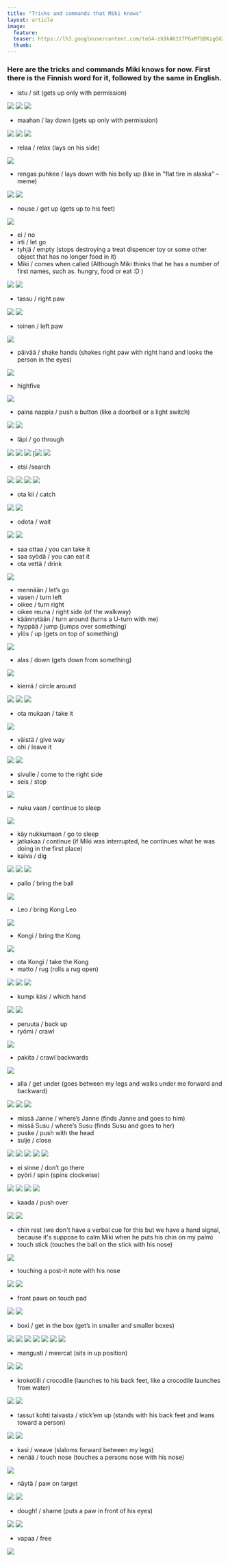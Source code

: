 ```yaml
---
title: "Tricks and commands that Miki knows"
layout: article
image:
  feature:
  teaser: https://lh3.googleusercontent.com/teG4-zh9kAK1t7PGxMfbDKzgOdZQtthVxFIwewGa5Gk=w245
  thumb:
---
```


### Here are the tricks and commands Miki knows for now. First there is the Finnish word for it, followed by the same in English. 

* istu / sit (gets up only with permission)

![](https://lh3.googleusercontent.com/l77cdyZg61vDEDKe99Tb0-VmuW0Ch4o7OrB6lMBRpIg=w245)
![](https://lh3.googleusercontent.com/GTOz_VG-Dwb4nF348VQLZc1yuGyRRtv-MEk15el2Q1U=w245)
![](https://lh3.googleusercontent.com/AzkUHM7LzsKgXUjOcNP442wZ_NIcdWIehTH2D_arnGs=w245)

* maahan / lay down (gets up only with permission)

![](https://lh3.googleusercontent.com/tafJQSVZGMTY8XI-EG0RCjFuCwvYArk4leD-gPRdVvg=w245)
![](https://lh3.googleusercontent.com/Si8eYmER7LukuQMbzqzaxoZnLGy408aG03PBwvwtsGg=w245)
![](https://lh3.googleusercontent.com/NRIRHEFQbBDoI-Cu1u7qUnflZH6yt7m7-U_v0abxP6I=w245)

* relaa / relax (lays on his side)

![](https://lh3.googleusercontent.com/80Dpnsu4A45acUuIOXFgCRUZuKt2CSBiR6CJ6RZAXp8=w245)

* rengas puhkee / lays down with his belly up (like in "flat tire in alaska" –meme)

![](https://lh3.googleusercontent.com/3o272aBNRpW-kZsIKtrosnme7B2ByV8WxYSWn8vv--w=w245)
![](https://lh3.googleusercontent.com/oq1tKwhGcch9q2Fhc-vjVukxgVhYnX-v3f-dEEpc5wA=w245)

* nouse / get up (gets up to his feet)

![](https://lh3.googleusercontent.com/ok1_UIEjkNrkqgNkAudtMXT61jqsaTZ6f2E0y0sbluU=w245)

* ei / no
* irti / let go
* tyhjä / empty (stops destroying a treat dispencer toy or some other object that has no longer food in it)
* Miki / comes when called (Although Miki thinks that he has a number of first names, such as. hungry, food or eat :D )

![](https://lh3.googleusercontent.com/T46elXbFVrbxPl2Js7auyv2kZSJvAmdMLGmPS590cr4=w245)
![](https://lh3.googleusercontent.com/DlfaBTOnwuIaODbVMsnLqCe1bobZQDHrxO07ziNwdJA=w245)

* tassu / right paw

![](https://lh3.googleusercontent.com/NwoEadbxY11lCtn8esH8S5DAeG7ye1VtxIUyXrpaxPY=w245)
![](https://lh3.googleusercontent.com/UQul_86wZHz1k9l_f4WiK7ovTxsLDQRUoMfkzOzOhG4=w245)

* toinen / left paw

![](https://lh3.googleusercontent.com/5FwhXNnO4G3GjnP5NBSyfjskFQvGNdIuOFwclCTJ7s8=w245)

* päivää / shake hands (shakes right paw with right hand and looks the person in the eyes)

![](https://lh3.googleusercontent.com/u93ei2EfanOTigKHzoNz8dWafYL7YYx1IyYnaNuAfk4=w245)

* highfive

![](https://lh3.googleusercontent.com/iAclKdd_MoBaKrB6GNc6W8VOUHIAfG3T08Ry2m0IJts=w245)

* paina nappia / push a button (like a doorbell or a light switch)

![](https://lh3.googleusercontent.com/ZCveg_fIVMFJoqPJZE6YwIOLUG_eVHosRr_N87BRvWA=w245)
![](https://lh3.googleusercontent.com/WRnNzfp_d-9VO7npm6OstfZ02QEenlFgHVGQdsV5SWw=w245)

* läpi / go through

![](https://lh3.googleusercontent.com/V0byZAkne8I_OPPix1OibOw17jcbSNgKt4uConJmhHw=w245)
![](https://lh3.googleusercontent.com/ondAo46IzTo6I3RFE_7Vf7lHyZVgj9pqOCsZ2YTKO1Q=w245)
![](https://lh3.googleusercontent.com/gXHxbKCyeYj6Dxu8AUMVEFK8R9VirI8yRXJAFeUHmro=w245)
[![](https://lh3.googleusercontent.com/T3tMkxkwXkSkbAbvgayHNcqH_h5S0nxRxocFrqN7phmE7Jkt7cOIhp4zTf48kHf2MgkktoRuxcwztojASPBzTZdfiz_hcz4AonjyVGABuHBJ7JuwUuQCnCQhPlTx6kLLH4dxreKMusImCBU6VObdF_lV53tMJSOwK37lP5b4EsD-RB3TJEkZPUhA0t2A6ALXUVhg_7aQBQ_oa7S8LDcOgKtAqeIjhF39DIyv_dUpUz58mMz8DNfHyS2ngzbomIj9bhbbYOerxuglFGdkJ88x_ykCLix-8G8bHIHzoKDyfFKTlH7joxOtE5jvX-rj5WgCsFTEjYieJRqziz9fLt16y6EkJ4xwti2XzTKZDgM04IVQ9u0fCv2gNm5Gk1sw91t06HQMk_BC7TC_Od-EoXqggNWFZgMP6HSkpvyHcQ2X9jp_OyGK_71-KGR837EK3LFPLmwNtwd-yhRsnOotJqAfeNra1WtIHUxx_tKDtl-WUwoJn5-Ei4CH1B8ofTwIn32X2QDqCHRUsriUfjPzJd9CADUqCB3nJZStQLhN7D6ZGCU=w245)
![](https://lh3.googleusercontent.com/8B9vXzYb9Okt-fZm62ts_cQStSbpS3wqoleUio4bXlw=w245)

* etsi /search

![](https://lh3.googleusercontent.com/G2O0H22zVGDqRpIFB-b1FDfaZ52LIMK2JRfbnCBsX2A=w245)
![](https://lh3.googleusercontent.com/J_YwpPXnDn32Az-d0f4MkmQqxgSfmz_iJgF2JYK04R0=w245)
![](https://lh3.googleusercontent.com/RGH21UGTgqYTItKrY6EvOScTWHDXMl9L_mWiol1qAfU=w245)
![](https://lh3.googleusercontent.com/5NP38_EKMruEhRSvlEneSRGrz72ETMwBwoiSZFA7AoQ=w245)

* ota kii / catch

![](https://lh3.googleusercontent.com/G73PqpKS2T6S4-sCOngSyEUzSpnFHOiN-T6hvU8rw8M=w245)
![](https://lh3.googleusercontent.com/n4Bog9kZkeORymOfXdOF8uCh4lSQYdHfjcSOVdoJseE=w245)

* odota / wait

![](https://lh3.googleusercontent.com/1ag025tJip4yM6pieZJ5Lltmemz3-jd3SJlvUy6ccWc=w245)
![](https://lh3.googleusercontent.com/LD0JKrXYSPCQ5DlbrUBeKRPqjkstFIbi_jJ5L3ZWWpg=w245)

* saa ottaa / you can take it
* saa syödä / you can eat it
* ota vettä / drink

![](https://lh3.googleusercontent.com/ajRm1BWEJrDdvQnGOQ6SoNQgRZLQkLywyw_WIejwiBA=w245)

* mennään / let’s go
* vasen / turn left
* oikee / turn right
* oikee reuna / right side (of the walkway)
* käännytään / turn around (turns a U-turn with me)
* hyppää / jump (jumps over something)
* ylös / up (gets on top of something)

![](https://lh3.googleusercontent.com/cEMALzzu39Vj6eY-ipdwJB4SoxHe2hhelJN0g2_X5y4=w245)

* alas / down (gets down from something)

![](https://lh3.googleusercontent.com/EVOClj7rD1JrfCgxzm2A7dpe0JOwjXfnePHbiTfkDgI=w245)

* kierrä / circle around

![](https://lh3.googleusercontent.com/a8_8bGj8q0CkhQNj0z37k8sVLgy15-aYZIXP0mu0FF4=w245)
![](https://lh3.googleusercontent.com/ZKG3q0bDt6f8yf5EsKT_D1dJDQvCQpoZUCcxHZ7uVC4=w245)
![](https://lh3.googleusercontent.com/oXIKJnDGmF8tnbnRIa0ziLtlYQVpos2lM2tYwL5axvM=w245)

* ota mukaan / take it 

![](https://lh3.googleusercontent.com/FXrh1EHMjvEorrVpo4GdfezAkPrepeUC8OxZwZd35mY=w245)

* väistä / give way
* ohi / leave it

![](https://lh3.googleusercontent.com/NHioSWfnQItgXj_CfnHSurOI4gXDB7SWYEeGg5FQPCVh6Kr4tGox1ci3CW0ICNVDOXP4zi-WydCHnrVwnlKzD4QlJ7UI5mh_OsDe9n5yuk2tPmWNnTf9SkvPG9AFMWjUP91vvwSIIAw3IxDllxXO6JCfATnGEK9MRB_TfXDQbG-JPitgcuz-_KnON3tizyIHRDDv3mc1wmfp04YOcy5I7NIUsVVEPwlEesGu5C9OCCwvI7rSRs8KS4-64AN65bnvXoag9A_YBib6QgNpi7Md7O2KxF2T-44hc1mi3RU0-Ip2vJCxy49iHt9NjUj4Gcw1qxsPwLP2w0QhKiISdF_l4S9ahExiKuycpBd4ZxnoYMFAYsi2JU2_2UfnDuU9KIipE6HKXJi33YdQBPcmRVikGCcZ9EJnIDCfo8X7t4ZAtHEzImPhFXKhJ_RjMDvkDe33nI84ep6uCTYVZ-adFUAmkV6G2pIw5K8rlGdJlCSZVzEtBltTLMAiX6ko68Mw3tX5lhkRlC5nRzy12TplnK2kV3f-agXSekmg2PF9M-slA9U=w245)
![](https://lh3.googleusercontent.com/GSgsJ6GD6AhvaC2Zl9CXbUf6yToU_XIoqmObJZLmoEVjiF52MskX4gDzr43RtNidkSOUCpr_XE7avjQaQVvqB0XF3qdcuQn2bnESPVZBqMC5hA4IUyFsfp8JU3-LyYs4mKvk4CidMo0V4E2zWOnmuczs-k-GiX7wEzftNzse0l1JyF7cvDJUR8RRrThh2X5lovqvMR_chlS7t_iPpfilJrPaYxMQMWWUxGkBYADVFvq1hE-_HOmtdlmR9YZuLqwgJcHcX-73WN13OLRo-y68rllxvESdmPAETwS4oBi7KvtTFqX0ZY1bEkQoQBHnAoc1rvHbs9L6w8T7lyVqV_WXkE84KrY7zjGQAC5a7Fa11fQ-CjDzaEWxhqtbrg9Y10RdPPZzhHpfD8oHEPHetB6VT53c3guMt2o-D55puniIiEOK8tDIKFEy2R-rpqIbhSxuxvLbMIunj1tNJVCTzi7wvVoyYnUWYifROl7bNMdnYJlUrrM2ncWMm5d9i0mmZrxY9CJ1BvoAJ0oilmD5qH066v7UUk2K3olcOE56wSx7fJ4=w245)

* sivulle / come to the right side
* seis / stop

![](https://lh3.googleusercontent.com/kwM7qRJ6RPFfBiJhzLzmYaV9Orqu2LdFTfmU9RRal7s=w245)

* nuku vaan / continue to sleep

![](https://lh3.googleusercontent.com/XwOTvMwWrTfgOTweQNJ7Ie-ItekuRxUVWWAIJDmzYyE=w245)

* käy nukkumaan / go to sleep
* jatkakaa / continue (if Miki was interrupted, he continues what he was doing in the first place)
* kaiva / dig

![](https://lh3.googleusercontent.com/6sUQ9wJgVkkGdpO9AJrYWkUbV7C7ykfu0JWnRjqZdKI=w245)
![](https://lh3.googleusercontent.com/csOlK3W_xnVg551KCuycFfBcGVrFNd0LGo7xGXmS6Cs=w245)
![](https://lh3.googleusercontent.com/H_UHX9bOb-hwfv7tlKnWIqMXu2eQzP4Axfei_mrPPj4=w245)

* pallo / bring the ball

![](https://lh3.googleusercontent.com/JnjcM-DuW7bea3dqLxvpjtGRoa6Jvh-yibWJ_nBELCE=w245)

* Leo / bring Kong Leo

![](https://lh3.googleusercontent.com/sqAZ7K7SajO0wgQaLXi3hdtSilE1PYod0Wkz5ZXgWXPjRScK9HwjOCJR-nEImfD5u9by5HztsxZNn6NrSuYl8uQN1P3Rzm78ag0lbltzY1bYGN_Ez8eBYN2Yes3mnHeGHlGeOiD91OzohvcghAY9pdCbwiQpEKacXXzMpd-r1qVPPAuTB-Lpl51oTpgFJO8vBy70NFX9wAFUWqqnnu4__dKwHNqg1jHvzHLXaO9baKkafZqR2MrBr37kEzwgf83n6qKcvLrrZsZ7f5O9fryf7LlEFMEflShP3CGxuKtMrpm7FwgMv4wEsOE7XehXlX1yeV5Eej-lnQjnjP9T-XV-LxmWfgEGnqyoJY-H2E71pLPNbG4zp8dHpjxSHlGLZxL9Gk-xwBGq23Q4MmTXbUBgRxVu9DQuse4W8v_uMvfNBPCtl08G2B_HaopdnFzwEK8uD-SFXsWbo0h0gQ0sM7g2oDicGA4DeTx8bQSiJOFHEu5UX-JfjUxzYyL4TgkIORb1E-IIKW9HY6YfAzbgmNlllkPsR8-aRRli_WWWo2nCR2wSElmmwtXQsH6R9wRu0ospIIe-=w245)

* Kongi / bring the Kong

![](https://lh3.googleusercontent.com/fiQPWPo0ZDdAWwFiTzpe1HKSSdz-T18qyjISnN_Pt3U=w245)

* ota Kongi / take the Kong
* matto / rug (rolls a rug open)

![](https://lh3.googleusercontent.com/tzwMVo8JQPRmlQskzMVPIMw3Hy0PievUQ6ZtaswkPrU=w245)
![](https://lh3.googleusercontent.com/BqO3JWHruMNIs5exf0XSE2OnVHYNvmpK_VlaHJg7OE0=w245)
![](https://lh3.googleusercontent.com/nXRproFkQov6RpzRdsPVg85V_bmFM3m2fk0zR54dAfs=w245)

* kumpi käsi / which hand

![](https://lh3.googleusercontent.com/_CQksT9ywhV0dqgC6sWa6-pWuhBOg5p6lYKw4BzC2hQ=w245)
![](https://lh3.googleusercontent.com/qU2Zo3whgbidDYMMQn7Rn7h4EVzucGtiGiyl3rabkSw=w245)

* peruuta / back up
* ryömi / crawl

![](https://lh3.googleusercontent.com/f_SHotxX6lsnD8lFYkvcj7mfuSmo7sNhVnrS8IhS344=w245)

* pakita / crawl backwards

![](https://lh3.googleusercontent.com/pjlFzKhdMQTEfBPSE28AM6ABgHJoQ9qnRxdcgkQhbZU=w245)

* alla / get under (goes between my legs and walks under me forward and backward)

![](https://lh3.googleusercontent.com/Jte9QzXnG9y3spsXP-v9ghYXQ34d9OdNxMOkzxkh5mU=w245)
![](https://lh3.googleusercontent.com/oy65J7blGGutNfFKeWP9CmWfjTHt3asTOpyuTSRh2Ek=w245)
![](https://lh3.googleusercontent.com/D5MSvDBq4fKaduw66UJZjVyETVv1ALEX_ILlmKSId1U=w245)

* missä Janne / where’s Janne (finds Janne and goes to him)
* missä Susu / where’s Susu (finds Susu and goes to her)
* puske / push with the head
* sulje / close

![](https://lh3.googleusercontent.com/V3sLahwgGFwuTlVWyKE5RZnz3RYpIvhPXqhJ6LQ2i5A=w245)
![](https://lh3.googleusercontent.com/xzXw0xjcKKgprlIcIeYF_Pzozcp4Kah7sEaIaj2xuV4=w245)
![](https://lh3.googleusercontent.com/N3HSgV2ZzFTSg_YcCDPqHz1wenBlXW5s-d-2BaKjxag=w245)
![](https://lh3.googleusercontent.com/Q5qWO24ZZUetMbRlSF2S955ftsqPNb9XBBPX81blQX8=w245)
![](https://lh3.googleusercontent.com/q5OgzY-3-i-D7COoPtJb5-7abot6oAQChjUbeIB346o=w245)

* ei sinne / don’t go there
* pyöri / spin (spins clockwise)

![](https://lh3.googleusercontent.com/ZD1PTOR3YylUBeTKmulmd1y4rR9ctzNmoBGyzqcumno=w245)
![](https://lh3.googleusercontent.com/jbhwRb_kF6IiTvwrRRLhYYhu6G-B3k_uDvc4rDZ_lQM=w245)
![](https://lh3.googleusercontent.com/T4_nHc6dlY-01qB9u6jtXCMzO2iG0PsyfJwaUeP3a0U=w245)
![](https://lh3.googleusercontent.com/6ZgZZi9vuj9S4KH_sbCLQtVXULsfqWA8AN0zf6U8tYc=w245)

* kaada / push over

![](https://lh3.googleusercontent.com/EdyHVb13IbFbhrT83BFQen42fSr1SJ2U6eCkHB5eVmY=w245)
![](https://lh3.googleusercontent.com/hNxPRi1FtnVwElU9GORx2jm4Wx0r7LZ3wepsC-l3CR8=w245)

* chin rest (we don't have a verbal cue for this but we have a hand signal, because it's suppose to calm Miki when he puts his chin on my palm)
* touch stick (touches the ball on the stick with his nose)

![](https://lh3.googleusercontent.com/mKdR6-U0Ob5ocDNMG6cFi4bRocYUQ41a3jjkxVlfgFo=w245)

* touching a post-it note with his nose

![](https://lh3.googleusercontent.com/N0ZL5ovJA-93qPjmc7Ekztazeu976x2QeT8zDkxXwH8=w245)
![](https://lh3.googleusercontent.com/7CxiuHgQk4MT1TtolC7nOOfIJ5eD5NyT0qN1WcO81OM=w245)

* front paws on touch pad

![](https://lh3.googleusercontent.com/LAz4Y2VtuLUlafykTERwJeni6w9FG3pvIoSn63sPF9Y=w245)
![](https://lh3.googleusercontent.com/L24nTvpXyRPkC4mSIY_HabZWmGrF8Pkp-CaYWQj2wl8=w245)

* boxi / get in the box (get’s in smaller and smaller boxes)

![](https://lh3.googleusercontent.com/m_FNe_z-kBMhO4V4cj6lU5CW6UgnPLBl0PURLyNfqlI=w245)
![](https://lh3.googleusercontent.com/WK0-4bpPu7BDg-hGRoQs_QrxvgMS78u-Iv92Dn9w9-Q=w245)
![](https://lh3.googleusercontent.com/0EE63oiLEPUE3zkKXOKtjWQPNMEU6Xf8puNLF42Mvhc=w245)
![](https://lh3.googleusercontent.com/m0aIgMy3oOE3jjs4HhLfFUd752DZXnlT_z_RhKr7ceM=w245)
![](https://lh3.googleusercontent.com/dC0RPFqd2kCVAUf0OGA2i5E5egQhhHQrH_-LLRf7ITQ=w245)
![](https://lh3.googleusercontent.com/HrvaCBQ1QJfWcGogRx8dqhHbCfDvsZorGRloyhfbozc=w245)
![](https://lh3.googleusercontent.com/OSFi3p17bYXODb8RC85Fo8Hbm8vsM4IMjOJ0dFXe2Ow=w245)

* mangusti / meercat (sits in up position)

![](https://lh3.googleusercontent.com/8OjwWKDL2fhVFu8ssZ-hxJIHul93Tyv39qhBrgW_-1g=w245)
![](https://lh3.googleusercontent.com/_D9Ecyr906vcBYuNW_WjtcLgGjQrzqO4VLRaEEkHLi4=w245)

* krokotiili / crocodile (launches to his back feet, like a crocodile launches from water)

![](https://lh3.googleusercontent.com/HGDs8l3PTzWnXalQc2ofWQ28ZfsbvYSvhZVo6n5T3mk=w245)
![](https://lh3.googleusercontent.com/PfoMOCt0KJaCT4aUqiPNOLi7CPyK8dvkL2vARrbwID0=w245)

* tassut kohti taivasta / stick’em up (stands with his back feet and leans toward a person)

![](https://lh3.googleusercontent.com/UKqYWPTSRH61-vK444yP2reyiHafdhvuN6GiaM2yf1k=w245)
![](https://lh3.googleusercontent.com/Y4iRaZ3gKptdx634n6GO2VtnrEwVnLGDdnlipHb1Vmw=w245)

* kasi / weave (slaloms forward between my legs)
* nenää / touch nose (touches a persons nose with his nose)

![](https://lh3.googleusercontent.com/i9dgsuMl79uJqlbgROj39N-szApa8wIpjfFYcjQBoHQ=w245)

* näytä / paw on target

![](https://lh3.googleusercontent.com/prPpAD7p60pZTPZ0dGpwhdLTvFHWIx4-QQIIypdFWtc=w245)
![](https://lh3.googleusercontent.com/M2GlcWPFGU9ga045OMmy8tZAIcq-J91Ju3ny9GKMpeo=w245)

* dough! / shame (puts a paw in front of his eyes)

![](https://lh3.googleusercontent.com/nX9B7fzY4iEZEWPTI1QWIAJj9vP407VE1_MKHfFZRpM=w245)
![](https://lh3.googleusercontent.com/xysIQYZqu4ECkxK-YJmO-LWemrz0BXkGJFKNwRT4aD8=w245)

* vapaa / free

![](https://lh3.googleusercontent.com/CDtDpWN9MrvaYDyZYBXbv-1WZahCQywUwp1yBYu0AgI=w245)
